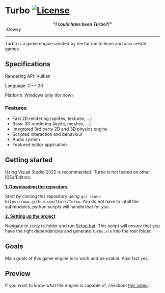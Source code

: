 # Turbo [![License](https://img.shields.io/github/license/lksrb/Turbo.svg)](https://github.com/lksrb/Turbo/blob/main/LICENSE)

<center><b><i>"I could have been Turbo?!"</i></b></center> -Dewey

----
Turbo is a game engine created by me for me to learn and also create games.

## Specifications

Rendering API: Vulkan

Language: C++ 20

Platform: Windows only (for now)

### Features
- Fast 2D rendering (sprites, textures, ...)
- Basic 3D rendering (lights, meshes, ...)
- Integrated 3rd party 2D and 3D physics engine
- Scripted interaction and behaviour
- Audio system
- Featured editor application

## Getting started
Using Visual Studio 2022 is recommended. Turbo is not tested on other IDEs/Editors.

<ins>**1. Downloading the repository**</ins>

Start by cloning this repository using `git clone https://www.github.com/lksrb/Turbo`.
You do not have to intall the submodules, python scripts will handle that for you.

<ins>**2. Setting up the project**</ins>

Navigate to `scripts` folder and run [Setup.bat](https://github.com/lksrb/Turbo/blob/main/scripts/Setup.bat). 
This script will ensure that you have the right dependencies and generate ```Turbo.sln``` into the root folder.

## Goals
Main goals of this game engine is to work and be usable. Also fast yes.

## Preview
If you want to know what the engine is capable of, checkout [this video](https://youtu.be/5mELHzjvwFU).
